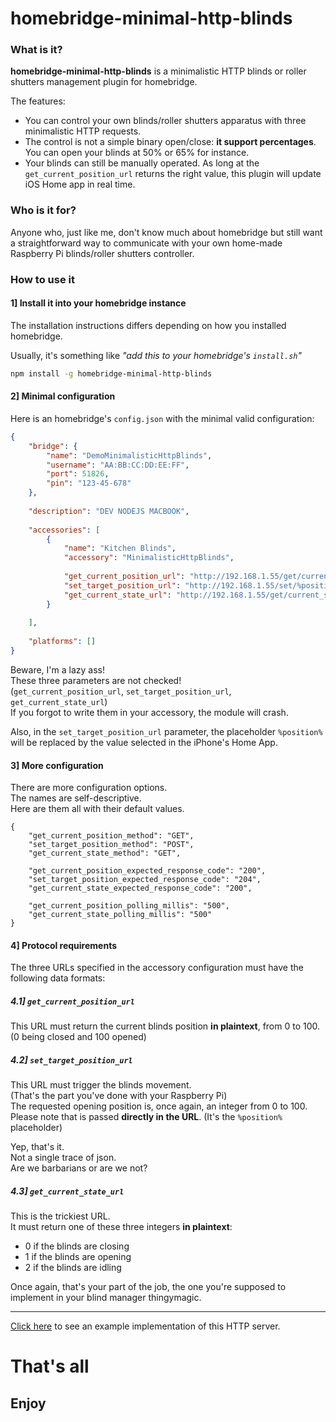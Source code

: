 # homebridge-minimal-http-blinds

### What is it?

**homebridge-minimal-http-blinds** is a minimalistic HTTP blinds or roller shutters management plugin for homebridge.

The features:
- You can control your own blinds/roller shutters apparatus with three minimalistic HTTP requests.
- The control is not a simple binary open/close: **it support percentages**. You can open your blinds at 50% or 65% for instance.
- Your blinds can still be manually operated. As long at the `get_current_position_url` returns the right value, this plugin will update iOS Home app in real time.

### Who is it for?

Anyone who, just like me, don't know much about homebridge
but still want a straightforward way to communicate with your own home-made Raspberry Pi blinds/roller shutters controller.

### How to use it

#### 1] Install it into your homebridge instance

The installation instructions differs depending on how you installed homebridge.

Usually, it's something like _"add this to your homebridge's `install.sh`"_
````bash
npm install -g homebridge-minimal-http-blinds
````

#### 2] Minimal configuration

Here is an homebridge's `config.json` with the minimal valid configuration:

````json
{
    "bridge": {
        "name": "DemoMinimalisticHttpBlinds",
        "username": "AA:BB:CC:DD:EE:FF",
        "port": 51826,
        "pin": "123-45-678"
    },
  
    "description": "DEV NODEJS MACBOOK",
  
    "accessories": [
        {
            "name": "Kitchen Blinds",
            "accessory": "MinimalisticHttpBlinds",
  
            "get_current_position_url": "http://192.168.1.55/get/current_position/",
            "set_target_position_url": "http://192.168.1.55/set/%position%",
            "get_current_state_url": "http://192.168.1.55/get/current_state/"
        }
  
    ],
  
    "platforms": []
}
````

Beware, I'm a lazy ass!  
These three parameters are not checked!  
(`get_current_position_url`, `set_target_position_url`, `get_current_state_url`)  
If you forgot to write them in your accessory, the module will crash.

Also, in the `set_target_position_url` parameter, the placeholder `%position%` will be replaced by the value selected in the iPhone's Home App. 

#### 3] More configuration

There are more configuration options.  
The names are self-descriptive.  
Here are them all with their default values.

````
{
    "get_current_position_method": "GET",
    "set_target_position_method": "POST",
    "get_current_state_method": "GET",
    
    "get_current_position_expected_response_code": "200",
    "set_target_position_expected_response_code": "204",
    "get_current_state_expected_response_code": "200",
    
    "get_current_position_polling_millis": "500",
    "get_current_state_polling_millis": "500"
}
````

#### 4] Protocol requirements

The three URLs specified in the accessory configuration must have the following data formats:

##### 4.1] `get_current_position_url`

This URL must return the current blinds position **in plaintext**, from 0 to 100.  
(0 being closed and 100 opened)

##### 4.2] `set_target_position_url`

This URL must trigger the blinds movement.  
(That's the part you've done with your Raspberry Pi)  
The requested opening position is, once again, an integer from 0 to 100.
Please note that is passed **directly in the URL**. (It's the `%position%` placeholder)  

Yep, that's it.  
Not a single trace of json.  
Are we barbarians or are we not?    


##### 4.3] `get_current_state_url`

This is the trickiest URL.  
It must return one of these three integers **in plaintext**:
- 0 if the blinds are closing
- 1 if the blinds are opening
- 2 if the blinds are idling

Once again, that's your part of the job, the one you're supposed to implement in your blind manager thingymagic.

________________________________________

[Click here](EXAMPLE.MD) to see an example implementation of this HTTP server.

# That's all

## Enjoy
